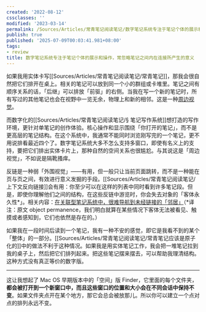 ```yaml
---
created: '2022-08-12'
cssclasses: ''
modified: '2023-03-14'
permalink: /Sources/Articles/常青笔记阅读笔记/数字笔记系统专注于笔记个体的展示和操作，常忽略笔记之间内在连接所产生的意义.md
publish: true
published: '2025-07-09T00:03:41.981+08:00'
tags:
- review
title: 数字笔记系统专注于笔记个体的展示和操作，常忽略笔记之间内在连接所产生的意义
---
```

如果我用实体卡写[[Sources/Articles/常青笔记阅读笔记/常青笔记]]，那我会很自然把它们排开在桌上。相关的笔记可以放到同一个小的群组或卡堆里。笔记之间有顺序关系的话，「后继」可以排放「前驱」的右侧。当我在写一个新的笔记时，所有写过的其他笔记也会在视野中一览无余，物理上和新的相邻。这是一种[周边视觉](https://notes.andymatuschak.org/z7UeGpBpsZFWDmUq6VQgcB4TDfCUgxgXNuMvM)。

而数字化的[[Sources/Articles/常青笔记阅读笔记/§ 笔记写作系统]]想打造的写作环境，更针对单笔记的创作体验。核心操作和显示围绕「你打开的笔记」，而不是更高层的笔记结构。在这个系统中，我通常不能同时浏览刚写完的一个笔记，更不用说排看最近四个了。数字笔记系统大多不怎么支持多窗口，即使有名义上的支持，要把它们排出实体卡片上，那种自然的空间关系也很尴尬。与其说这是「周边视觉」，不如说是隔靴搔痒。

反链是一种弱「外围视觉」——有用，但一般只让当前页面跳转，而不是一种能在页与页之间，有效进行意义发掘的手段。[[Sources/Articles/常青笔记阅读笔记/上下文反向链接]]会有用：你至少可以在这样的列表中同时看到许多笔记段。但是，即使你理解他们之间的结构，在这些反链中游览时，你会失去对象的「客体永久性\*」。相关内容：[在关联型笔记系统中，很难导航到未经链接的「邻居」](https://notes.andymatuschak.org/zT6iA52811NuLvbU9W8ixeDc3KUqyCT1wN8)（\*译注：原文 object permanence，我们明白就算在某些情况下客体无法被看见、触摸或者感知到，它们也依然是存在的。）

如果我在一段时间后读到一个笔记，我有一种不安的感觉，即它是我看不到的某个「整体」的一部分。[[Sources/Articles/常青笔记阅读笔记/常青笔记应该是原子化的]]中的做法不利于这种情况。如果我是用实体笔记工作，我会把一堆笔记拉到我的桌子上，然后把它们排列起来。把这些笔记摆来摆去，可以帮助我理清结构。这种方式没有真正等价的数字版。

___

这让我想起了 Mac OS 早期版本中的「空间」版 Finder，它里面的每个文件夹，**都会被打开到一个新窗口中，而且这些窗口的位置和大小会在不同会话中保持不变**。如果文件夹点开在某个地方，那它会总会被放那儿。所以你可以建立一个点对点的排列永远不变。
